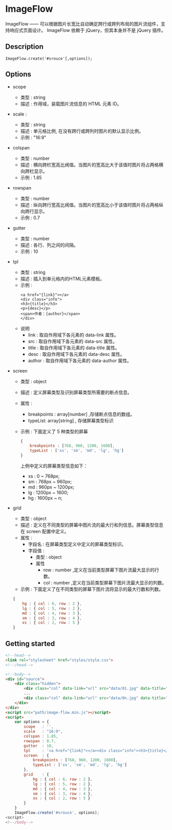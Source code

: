 # ImageFlow
ImageFlow —— 可以根据图片长宽比自动确定跨行或跨列布局的图片流组件，支持响应式页面设计。
ImageFlow 依赖于 jQuery，但其本身并不是 jQuery 插件。

## Description
```
ImageFlow.create('#srouce'[,options]);
```

## Options

- scope
	- 类型 : string
	- 描述 : 作用域，装载图片流信息的 HTML 元素 ID。

- scale	: 
	- 类型 : string
	- 描述 : 单元格比例, 在没有跨行或跨列时图片的默认显示比例。
	- 示例 : "16:9"

- colspan 
	- 类型 : number
	- 描述 : 横向跨栏宽高比阀值。当图片的宽高比大于该值时图片将占两格横向跨栏显示。
	- 示例 : 1.85

- rowspan 
	- 类型 : number
	- 描述 : 纵向跨行宽高比阀值。当图片的宽高比小于该值时图片将占两格纵向跨行显示。
	- 示例 : 0.7

- gutter
	- 类型 : number
	- 描述 : 各行、列之间的间隔。
	- 示例 : 10

- tpl
	- 类型 : string
	- 描述 : 插入到单元格内的HTML元素模板。
	- 示例 : 
		```
		<a href="{link}"></a>
		<div class="info">
		<h3>{title}</h3>
		<p>{desc}</p>
		<span>作者：{author}</span>
		</div>
		```
	- 说明
		- link 	: 取自作用域下各元素的 data-link 属性。
		- src  	: 取自作用域下各元素的 data-src 属性。
		- title : 取自作用域下各元素的 data-title 属性。
		- desc 	: 取自作用域下各元素的 data-desc 属性。
		- author : 取自作用域下各元素的 data-author 属性。

- screen
	- 类型 : object
	- 描述 : 定义屏幕类型及识别屏幕类型所需要的断点信息。
	- 属性 : 
		- breakpoints : array[number] ,存储断点信息的数组。
		- typeList:	array[string] , 存储屏幕类型标识
	- 示例 : 下面定义了 5 种类型的屏幕
		```javascript
		{
			breakpoints : [768, 960, 1200, 1600],
			typeList : ['xs', 'sm', 'md', 'lg', 'hg']
		}
		```
		
		上例中定义的屏幕类型信息如下：

		- xs : 0 ~ 768px;
		- sm : 768px ~ 960px;
		- md : 960px ~ 1200px;
		- lg : 1200px ~ 1600;
		- hg : 1600px ~ n;

- grid
	- 类型 : object
	- 描述 : 定义在不同类型的屏幕中图片流的最大行和列信息。屏幕类型信息在 screen 配置中定义。
	- 属性 :
		- 字段名 : 在屏幕类型定义中定义的屏幕类型标识。
		- 字段值 : 
			- 类型 : object
			- 属性 
				- row : number ,定义在当前类型屏幕下图片流最大显示的行数。 
				- col : number ,定义在当前类型屏幕下图片流最大显示的列数。 
	- 示例 : 下面定义了在不同类型的屏幕下图片流将显示的最大行数和列数。
	```javascript
	{
		hg : { col : 6, row : 2 },
		lg : { col : 5, row : 2 },
		md : { col : 4, row : 3 },
		sm : { col : 3, row : 4 },
		xs : { col : 2, row : 5 }
	}
	```

## Getting started
```html
<!--head-->
<link rel="stylesheet" href="styles/style.css">
<!--/head-->

<!--body-->
<div id="source">
	<div class="hidden">
		<div class="col" data-link="url" src="data/01.jpg" data-title="title-1" data-desc="描述" data-author="author"></div>
		...
		<div class="col" data-link="url" src="data/0n.jpg" data-title="title-n" data-desc="描述" data-author="author"></div>
	</div>
</div>
<script src="path/image-flow.min.js"></script>
<script>
	var options = {
		scope	: '',
		scale	: "16:9",
		colspan	: 1.85,
		rowspan : 0.7,
		gutter	: 10,
		tpl		: '<a href="{link}"></a><div class="info"><h3>{title}</h3><p>{desc}</p><span>作者：{author}</span></div>',
		screen 	: {
			breakpoints : [768, 960, 1200, 1600],
			typeList : ['xs', 'sm', 'md', 'lg', 'hg']
		},
		grid	: {
			hg : { col : 6, row : 2 },
			lg : { col : 5, row : 2 },
			md : { col : 4, row : 3 },
			sm : { col : 3, row : 4 },
			xs : { col : 2, row : 5 }
		}
	}
	ImageFlow.create('#srouce', options);
<script>
<!--/body-->
```
